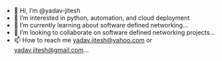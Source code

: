 - 👋 Hi, I’m @yadav-jitesh
- 👀 I’m interested in python, automation, and cloud deployment
- 🌱 I’m currently learning about software defined networking...
- 💞️ I’m looking to collaborate on software defined networking projects...
- 📫 How to reach me yadav.jitesh@yahoo.com or yadav.jitesh@gmail.com...

<!---
yadav-jitesh/yadav-jitesh is a ✨ special ✨ repository because its `README.md` (this file) appears on your GitHub profile.
You can click the Preview link to take a look at your changes.
--->
